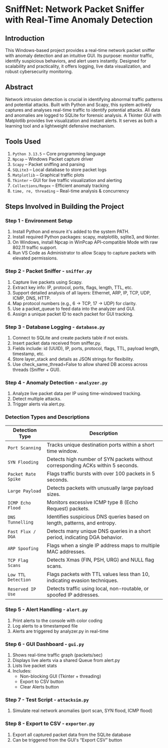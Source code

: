 # SniffNet: Network Packet Sniffer with Real-Time Anomaly Detection

## Introduction

This Windows-based project provides a real-time network packet sniffer with anomaly detection and an intuitive GUI. Its purpose: monitor traffic, identify suspicious behaviors, and alert users instantly. Designed for scalability and practicality, it offers logging, live data visualization, and robust cybersecurity monitoring.

## Abstract

Network intrusion detection is crucial in identifying abnormal traffic patterns and potential attacks. Built with Python and Scapy, this system actively captures and analyses real-time traffic to identify potential attacks. All data and anomalies are logged to SQLite for forensic analysis. A Tkinter GUI with Matplotlib provides live visualization and instant alerts. It serves as both a learning tool and a lightweight defensive mechanism.

## Tools Used

1. ```Python 3.13.5``` – Core programming language
2. ```Npcap``` – Windows Packet capture driver
3. ```Scapy``` – Packet sniffing and parsing
4. ```SQLite3``` – Local database to store packet logs
5. ```Matplotlib``` – Graphical traffic plots
6. ```Tkinter``` – GUI for live traffic visualization and alerting
7. ```Collections/Regex``` – Efficient anomaly tracking
8. ```time, re, threading``` – Real-time analysis & concurrency

## Steps Involved in Building the Project

### Step 1 - Environment Setup

1.	Install Python and ensure it's added to the system PATH.
2.	Install required Python packages: scapy, matplotlib, sqlite3, and tkinter.
3.	On Windows, install Npcap in WinPcap API-compatible Mode with raw 802.11 traffic support.
4.	Run VS Code as Administrator to allow Scapy to capture packets with elevated permissions.

### Step 2 - Packet Sniffer - ```sniffer.py```

1.	Capture live packets using Scapy.
2.	Extract key info: IP, protocol, ports, flags, length, TTL, etc.
3.	Support detailed analysis of all layers: Ethernet, ARP, IP, TCP, UDP, ICMP, DNS, HTTP.
4.	Map protocol numbers (e.g., 6 → TCP, 17 → UDP) for clarity.
5.	Use a packet_queue to feed data into the analyzer and GUI.
6.	Assign a unique packet ID to each packet for GUI tracking.


### Step 3 - Database Logging - ```database.py```

1.	Connect to SQLite and create packets table if not exists.
2.	Insert packet data received from sniffer.py.
3.	Fields include: id (UUID), IP, ports, protocol, flags, TTL, payload length, timestamp, etc.
4.	Store layer_stack and details as JSON strings for flexibility.
5.	Use check_same_thread=False to allow shared DB access across threads (Sniffer + GUI).

### Step 4 - Anomaly Detection - ```analyzer.py```

1.	Analyze live packet data per IP using time-windowed tracking.
2.	Detect multiple attacks.
3.	Trigger alerts via alert.py.

### Detection Types and Descriptions

| **Detection Type**     | **Description**                                                                 |
|------------------------|---------------------------------------------------------------------------------|
| ```Port Scanning```      | Tracks unique destination ports within a short time window.                    |
| ```SYN Flooding```       | Detects high number of SYN packets without corresponding ACKs within 5 seconds.|
| ```Packet Rate Spike```  | Flags traffic bursts with over 100 packets in 5 seconds.                       |
| ```Large Payload```      | Detects packets with unusually large payload sizes.                            |
| ```ICMP Echo Flood```    | Monitors excessive ICMP type 8 (Echo Request) packets.                         |
| ```DNS Tunnelling```     | Identifies suspicious DNS queries based on length, patterns, and entropy.      |
| ```Fast Flux / DGA```    | Detects many unique DNS queries in a short period, indicating DGA behavior.    |
| ```ARP Spoofing```       | Flags when a single IP address maps to multiple MAC addresses.                 |
| ```TCP Flag Scans```     | Detects Xmas (FIN, PSH, URG) and NULL flag scans.                              |
| ```Low TTL Detection```  | Flags packets with TTL values less than 10, indicating evasion techniques.     |
| ```Reserved IP Use```    | Detects traffic using local, non-routable, or spoofed IP addresses.            |

### Step 5 - Alert Handling - ```alert.py```

1.	Print alerts to the console with color coding
2.	Log alerts to a timestamped file
3.	Alerts are triggered by analyzer.py in real-time

### Step 6 - GUI Dashboard - ```gui.py```

1.	Shows real-time traffic graph (packets/sec)
2.	Displays live alerts via a shared Queue from alert.py
3.	Lists live packet stats
4.	Includes:
      - Non-blocking GUI (Tkinter + threading)
      - Export to CSV button
      - Clear Alerts button
  
### Step 7 - Test Script - ```attacksim.py```

1.	Simulate real network anomalies (port scan, SYN flood, ICMP flood)

### Step 8 - Export to CSV - ```exporter.py```

1.	Export all captured packet data from the SQLite database
2.	Can be triggered from the GUI's “Export CSV” button
